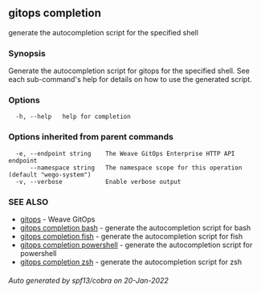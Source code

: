 ## gitops completion

generate the autocompletion script for the specified shell

### Synopsis


Generate the autocompletion script for gitops for the specified shell.
See each sub-command's help for details on how to use the generated script.


### Options

```
  -h, --help   help for completion
```

### Options inherited from parent commands

```
  -e, --endpoint string    The Weave GitOps Enterprise HTTP API endpoint
      --namespace string   The namespace scope for this operation (default "wego-system")
  -v, --verbose            Enable verbose output
```

### SEE ALSO

* [gitops](gitops.md)	 - Weave GitOps
* [gitops completion bash](gitops_completion_bash.md)	 - generate the autocompletion script for bash
* [gitops completion fish](gitops_completion_fish.md)	 - generate the autocompletion script for fish
* [gitops completion powershell](gitops_completion_powershell.md)	 - generate the autocompletion script for powershell
* [gitops completion zsh](gitops_completion_zsh.md)	 - generate the autocompletion script for zsh

###### Auto generated by spf13/cobra on 20-Jan-2022
